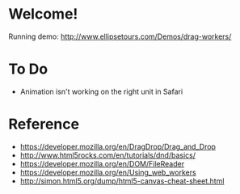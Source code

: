 # Welcome!

Running demo: http://www.ellipsetours.com/Demos/drag-workers/

# To Do

* Animation isn't working on the right unit in Safari

# Reference

* https://developer.mozilla.org/en/DragDrop/Drag_and_Drop
* http://www.html5rocks.com/en/tutorials/dnd/basics/
* https://developer.mozilla.org/en/DOM/FileReader
* https://developer.mozilla.org/en/Using_web_workers
* http://simon.html5.org/dump/html5-canvas-cheat-sheet.html
